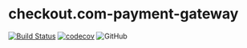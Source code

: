 # checkout.com-payment-gateway

[![Build Status](https://ci.appveyor.com/api/projects/status/github/dev-11/checkout-com-payment-gateway?branch=master&svg=true)](https://ci.appveyor.com/project/dev-11/checkout-com-payment-gateway) [![codecov](https://codecov.io/gh/dev-11/checkout.com-payment-gateway/branch/master/graph/badge.svg)](https://codecov.io/gh/dev-11/checkout.com-payment-gateway) ![GitHub](https://img.shields.io/github/license/dev-11/checkout.com-payment-gateway.svg)
